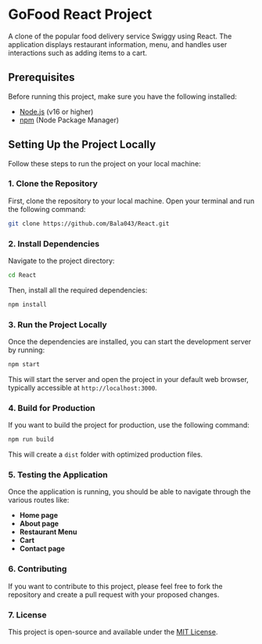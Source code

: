 
# GoFood React Project

A clone of the popular food delivery service Swiggy using React. The application displays restaurant information, menu, and handles user interactions such as adding items to a cart.

## Prerequisites

Before running this project, make sure you have the following installed:

- [Node.js](https://nodejs.org) (v16 or higher)
- [npm](https://www.npmjs.com/) (Node Package Manager)

## Setting Up the Project Locally

Follow these steps to run the project on your local machine:

### 1. Clone the Repository

First, clone the repository to your local machine. Open your terminal and run the following command:

```bash
git clone https://github.com/Bala043/React.git
```

### 2. Install Dependencies

Navigate to the project directory:

```bash
cd React
```

Then, install all the required dependencies:

```bash
npm install
```

### 3. Run the Project Locally

Once the dependencies are installed, you can start the development server by running:

```bash
npm start
```

This will start the server and open the project in your default web browser, typically accessible at `http://localhost:3000`.

### 4. Build for Production

If you want to build the project for production, use the following command:

```bash
npm run build
```

This will create a `dist` folder with optimized production files.

### 5. Testing the Application

Once the application is running, you should be able to navigate through the various routes like:

- **Home page**
- **About page**
- **Restaurant Menu**
- **Cart**
- **Contact page**

### 6. Contributing

If you want to contribute to this project, please feel free to fork the repository and create a pull request with your proposed changes.

### 7. License

This project is open-source and available under the [MIT License](LICENSE).
